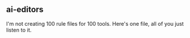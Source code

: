 ## ai-editors

I'm not creating 100 rule files for 100 tools. Here's one file, all of you just listen to it.
